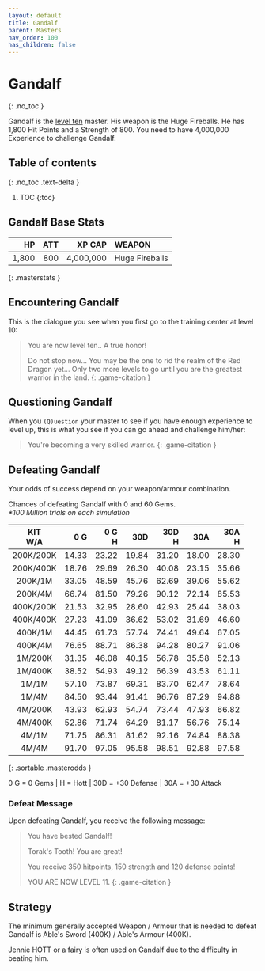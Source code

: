 ```yaml
---
layout: default
title: Gandalf
parent: Masters
nav_order: 100
has_children: false
---
```

# Gandalf
{: .no_toc }

Gandalf is the [level ten](/lord/levels/level10/) master. His weapon is the Huge Fireballs. He has 1,800 Hit Points and a Strength of 800. You need to have 4,000,000 Experience to challenge Gandalf.

## Table of contents
{: .no_toc .text-delta }

1. TOC
{:toc}

## Gandalf Base Stats

|    HP | ATT |    XP CAP | WEAPON         | 
|------:|----:|----------:|:---------------|
| 1,800 | 800 | 4,000,000 | Huge Fireballs | 
{: .masterstats }
  
## Encountering Gandalf

This is the dialogue you see when you first go to the training center at level 10:

> You are now level ten.. A true honor!
> 
> Do not stop now... You may be the one to rid the realm of the Red Dragon yet... Only two more levels to go until you are the greatest warrior in the land. 
{: .game-citation }

## Questioning Gandalf

When you `(Q)uestion` your master to see if you have enough experience to level up, this is what you see if you can go ahead and challenge him/her:

> You're becoming a very skilled warrior.
{: .game-citation }

## Defeating Gandalf

Your odds of success depend on your weapon/armour combination.

Chances of defeating Gandalf with 0 and 60 Gems.<br><span class="oddsinfo">*\*100 Million trials on each simulation*</span>

| KIT<br>W/A | 0 G<br> | 0 G<br>H | 30D<br> | 30D<br>H | 30A<br> | 30A<br>H |
|:----------:|--------:|---------:|--------:|---------:|--------:|---------:|
| 200K/200K  |   14.33 |    23.22 |   19.84 |    31.20 |   18.00 |    28.30 |
| 200K/400K  |   18.76 |    29.69 |   26.30 |    40.08 |   23.15 |    35.66 |
| 200K/1M    |   33.05 |    48.59 |   45.76 |    62.69 |   39.06 |    55.62 |
| 200K/4M    |   66.74 |    81.50 |   79.26 |    90.12 |   72.14 |    85.53 |
| 400K/200K  |   21.53 |    32.95 |   28.60 |    42.93 |   25.44 |    38.03 |
| 400K/400K  |   27.23 |    41.09 |   36.62 |    53.02 |   31.69 |    46.60 |
| 400K/1M    |   44.45 |    61.73 |   57.74 |    74.41 |   49.64 |    67.05 |
| 400K/4M    |   76.65 |    88.71 |   86.38 |    94.28 |   80.27 |    91.06 |
| 1M/200K    |   31.35 |    46.08 |   40.15 |    56.78 |   35.58 |    52.13 |
| 1M/400K    |   38.52 |    54.93 |   49.12 |    66.39 |   43.53 |    61.11 |
| 1M/1M      |   57.10 |    73.87 |   69.31 |    83.70 |   62.47 |    78.64 |
| 1M/4M      |   84.50 |    93.44 |   91.41 |    96.76 |   87.29 |    94.88 |
| 4M/200K    |   43.93 |    62.93 |   54.74 |    73.44 |   47.93 |    66.82 |
| 4M/400K    |   52.86 |    71.74 |   64.29 |    81.17 |   56.76 |    75.14 |
| 4M/1M      |   71.75 |    86.31 |   81.62 |    92.16 |   74.84 |    88.38 |
| 4M/4M      |   91.70 |    97.05 |   95.58 |    98.51 |   92.88 |    97.58 |
{: .sortable .masterodds }
  
<span class="masteroddsfooter">0 G = 0 Gems | H = Hott | 30D = +30 Defense | 30A = +30 Attack</span>

### Defeat Message

Upon defeating Gandalf, you receive the following message:

> You have bested Gandalf!
> 
> Torak's Tooth! You are great!
> 
> You receive 350 hitpoints, 150 strength and 120 defense points!
> 
> YOU ARE NOW LEVEL 11.
{: .game-citation }

## Strategy

The minimum generally accepted Weapon / Armour that is needed to defeat Gandalf is Able's Sword (400K) / Able's Armour (400K).

Jennie HOTT or a fairy is often used on Gandalf due to the difficulty in beating him.
